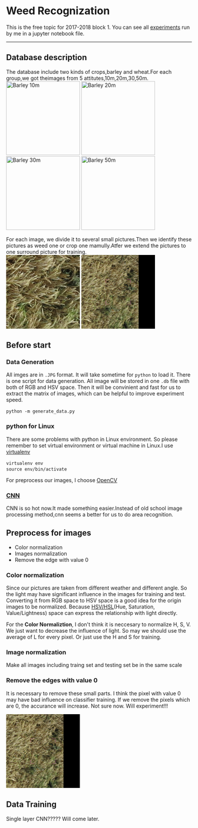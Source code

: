Weed Recognization
==================

This is the free topic for 2017-2018 block 1. You can see all [experiments](https://github.com/JaggerWu/weed-recognization/blob/master/weed%20recognization.ipynb) run by me in a jupyter notebook file.

-----

Database description
--------------------

The database include two kinds of crops,barley and wheat.For each group,we got theimages from 5 attitutes,10m,20m,30,50m.   
<img src="./example_Img/IMG_7347.JPG" title="Barley 10m" width="200" height="200"/>
<img src="./example_Img/IMG_7317.JPG" title="Barley 20m" width="200" height="200"/> 
<img src="./example_Img/IMG_7278.JPG" title="Barley 30m" width="200" height="200"/>
<img src="./example_Img/IMG_7291.JPG" title="Barley 50m" width="200" height="200"/>

For each image, we divide it to several small pictures.Then we identify these pictures as weed one or crop one mamully.Atfer we extend the pictures to one surround picture for training.   
<img src="./example_Img/IMG_7347_fn_07_13_ttc_uw.png" width="200" height="200">
<img src="./example_Img/IMG_7347_fn_07_13_ttc_uw_surround.png" width="200" height="200">

Before start
------------
### Data Generation

All imges are in ``.JPG`` format. It will take sometime for `python` to load it. 
There is one script for data generation. All image will be stored in one `.db` file with both of RGB and HSV space. Then it will be convinient and fast for us to extract the matrix of images, which can be helpful to improve experiment speed.

```shell
python -m generate_data.py
```

### python for Linux

There are some problems with python in Linux environment. So please remember to set virtual environment or virtual machine in Linux.I use [virtualenv](https://virtualenv.pypa.io/en/stable/)
```shell
virtualenv env
source env/bin/activate
```
For preprocess our images, I choose [OpenCV](http://opencv.org/)


### [CNN](http://www.pyimagesearch.com/2016/08/01/lenet-convolutional-neural-network-in-python/)
CNN is so hot now.It made something easier.Instead of old school image processing method,cnn seems a better for us to do area recognition.

Preprocess for images
---------------------

- Color normalization
- Images normalization
- Remove the edge with value 0

### Color normalization

Since our pictures are taken from different weather and different angle. So the light may have significant influence in the images for training and test. Converting it from RGB space to HSV space is a good idea for the origin images to be normalized. Because [HSV/HSL](https://en.wikipedia.org/wiki/HSL_and_HSV)(Hue, Saturation, Value/Lightness) space can express the relationship with light directly.   

For the **Color Normaliztion**, I don't think it is neccesary to normalize H, S, V. We just want to decrease the influence of light. So may we should use the average of L for every pixel. Or just use the H and S for training.

### Image normalization

Make all images including traing set and testing set be in the same scale

### Remove the edges with value 0

It is necessary to remove these small parts. I think the pixel with value 0 may have bad influence on classifier training. If we remove the pixels which are 0, the accurance will increase. Not sure now. Will experiment!!!

<img src="./example_Img/IMG_7347_fn_07_13_ttc_uw_surround.png" width="200" height="200">

Data Training
-------------

Single layer CNN????? Will come later.


